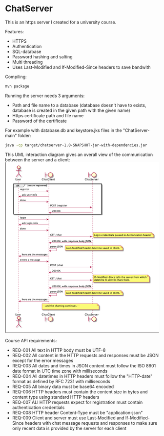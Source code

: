 # ChatServer
This is an https server I created for a university course.    

Features:  
- HTTPS
- Authentication
- SQL-database
- Password hashing and salting
- Multi threading  
- Uses Last-Modified and If-Modified-Since headers to save bandwith    

Compiling:
```bash
mvn package
```

Running the server needs 3 arguments:  
- Path and file name to a database (database doesn't have to exists, database is created in the given path with the given name)
- Https certificate path and file name
- Password of the certificate

For example with database.db and keystore.jks files in the "ChatServer-main" folder:
```bash
java -cp target/chatserver-1.0-SNAPSHOT-jar-with-dependencies.jar
```

This UML interaction diagram gives an overall view of the communication between the server and a client:
![UML](umldiagram.png)  


Course API requirements:
- REQ-001 All text in HTTP body must be UTF-8
- REQ-002 All content in the HTTP requests and responses must be JSON except for the error messages
- REQ-003 All dates and times in JSON content must follow the ISO 8601 date format in UTC time zone with milliseconds
- REQ-004 All datetimes in HTTP headers must follow the "HTTP-date" format as defined by RFC 7231 with milliseconds
- REQ-005 All binary data must be base64 encoded
- REQ-006 HTTP headers must contain the content size in bytes and content type using standard HTTP headers
- REQ-007 ALl HTTP requests expect for registration must contain authentication credentials
- REQ-008 HTTP header Content-Type must be "application-json"
- REQ-009 Client and server must use Last-Modified and If-Modified-Since headers with chat message requests and responses to make sure only recent data is provided by the server for each client

